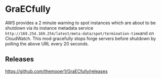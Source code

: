 # GraECfully
AWS provides a 2 minute warning to spot instances which are about to be shutdown via its instance metadata service `http://169.254.169.254/latest/meta-data/spot/termination-time`and on CloudWatch.  This mod gracefully stops forge servers before shutdown by polling the above URL every 20 seconds.

## Releases
https://github.com/themooer1/GraECfully/releases
